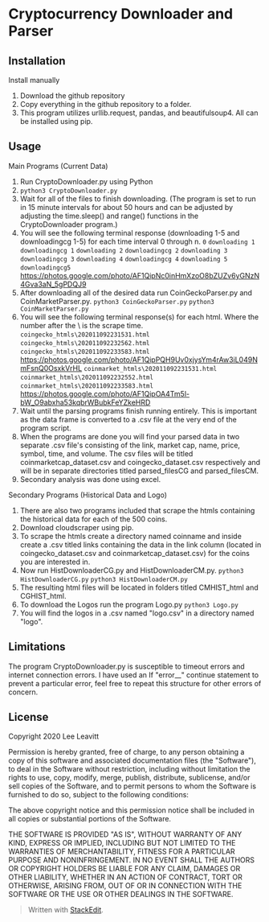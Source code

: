 ﻿# Cryptocurrency Downloader and Parser

## Installation
Install manually

1.  Download the github repository
2.  Copy everything in the github repository to a folder.
3. This program utilizes urllib.request, pandas, and beautifulsoup4. All can be installed using pip.
## Usage

Main Programs (Current Data)

1. Run CryptoDownloader.py using Python
2. `python3 CryptoDownloader.py`
3. Wait for all of the files to finish downloading. (The program is set to run in 15 minute intervals for about 50 hours and can be adjusted by adjusting the time.sleep() and range() functions in the CryptoDownloader program.)
4. You will see the following terminal response (downloading 1-5 and downloadingcg 1-5) for each time interval 0 through n.
`0`
`downloading 1`
`downloadingcg 1`
`downloading 2`
`downloadingcg 2`
`downloading 3`
`downloadingcg 3`
`downloading 4`
`downloadingcg 4`
`downloading 5`
`downloadingcg5`
https://photos.google.com/photo/AF1QipNc0inHmXzoO8bZUZv6yGNzN4Gva3aN_5gPDQJ9
5. After downloading all of the desired data run CoinGeckoParser.py and CoinMarketParser.py.
`python3 CoinGeckoParser.py`
`python3 CoinMarketParser.py`
6. You will see the following terminal response(s) for each html. Where the number after the \ is the scrape time.
`coingecko_htmls\202011092231531.html`
`coingecko_htmls\202011092232562.html`
`coingecko_htmls\202011092233583.html`
https://photos.google.com/photo/AF1QipPQH9Uv0xjysYm4rAw3iL049NmFsnQ0OsxkVrHL
`coinmarket_htmls\202011092231531.html`
`coinmarket_htmls\202011092232552.html`
`coinmarket_htmls\202011092233583.html`
https://photos.google.com/photo/AF1QipOA4Tm5l-bW_O9abxha53kqbrWBubkFeYZkeHRD
7. Wait until the parsing programs finish running entirely. This is important as the data frame is converted to a .csv file at the very end of the program script. 
8. When the programs are done you will find your parsed data in two separate .csv file's consisting of the link, market cap, name, price, symbol, time, and volume. The csv files will be titled coinmarketcap_dataset.csv and coingecko_dataset.csv respectively and will be in separate directories titled parsed_filesCG and parsed_filesCM.
9. Secondary analysis was done using excel.

Secondary Programs (Historical Data and Logo)

 1. There are also two programs included that scrape the htmls containing the historical data for each of the 500 coins.
 2. Download cloudscraper using pip.
 3. To scrape the htmls create a directory named coinname and inside create a .csv titled links containing the data in the link column (located in coingecko_dataset.csv and coinmarketcap_dataset.csv) for the coins you are interested in.
 4. Now run HistDownloaderCG.py and HistDownloaderCM.py.
`python3 HistDownloaderCG.py`
`python3 HistDownloaderCM.py`
5. The resulting html files will be located in folders titled CMHIST_html and CGHIST_html.
6. To download the Logos run the program Logo.py
`python3 Logo.py`
7. You will find the logos in a .csv named "logo.csv" in a directory named "logo".

## Limitations
The program CryptoDownloader.py is susceptible to timeout errors and internet connection errors. I have used an If "error__" continue statement to prevent a particular error, feel free to repeat this structure for other errors of concern.
 ## License
Copyright 2020 Lee Leavitt

Permission is hereby granted, free of charge, to any person obtaining a copy of this software and associated documentation files (the "Software"), to deal in the Software without restriction, including without limitation the rights to use, copy, modify, merge, publish, distribute, sublicense, and/or sell copies of the Software, and to permit persons to whom the Software is furnished to do so, subject to the following conditions:

The above copyright notice and this permission notice shall be included in all copies or substantial portions of the Software.

THE SOFTWARE IS PROVIDED "AS IS", WITHOUT WARRANTY OF ANY KIND, EXPRESS OR IMPLIED, INCLUDING BUT NOT LIMITED TO THE WARRANTIES OF MERCHANTABILITY, FITNESS FOR A PARTICULAR PURPOSE AND NONINFRINGEMENT. IN NO EVENT SHALL THE AUTHORS OR COPYRIGHT HOLDERS BE LIABLE FOR ANY CLAIM, DAMAGES OR OTHER LIABILITY, WHETHER IN AN ACTION OF CONTRACT, TORT OR OTHERWISE, ARISING FROM, OUT OF OR IN CONNECTION WITH THE SOFTWARE OR THE USE OR OTHER DEALINGS IN THE SOFTWARE.


> Written with [StackEdit](https://stackedit.io/).
